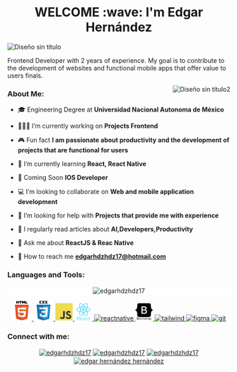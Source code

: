 <h1 align="center">WELCOME :wave: I'm Edgar Hernández</h1>

![Diseño sin título](https://github.com/EdgarHdzHdz17/EdgarHdzHdz17/assets/47467891/3c3ae104-4a09-463f-beb4-82a2ad30e095)


<a align="justify">Frontend Developer with 2 years of experience. My goal is to contribute to the development of websites and functional mobile apps that offer value to users finals.</a>

<img align="right" src="https://github.com/EdgarHdzHdz17/EdgarHdzHdz17/assets/47467891/adc71e90-eb3f-42f2-86d1-b11372a10af1" alt="Diseño sin título2" />

<h3 align="left">About Me:</h3>

- 🎓 Engineering Degree at **Universidad Nacional Autonoma de México**
  
- 🧑🏻‍💻 I’m currently working on **Projects Frontend**

- 🎮 Fun fact **I am passionate about productivity and the development of projects that are functional for users**
  
- 📓 I’m currently learning **React, React Native**

- 📓 Coming Soon **IOS Developer**
  
- 💻 I’m looking to collaborate on **Web and mobile application development**
  
- 🏢 I’m looking for help with **Projects that provide me with experience**
  
- 📝 I regularly read articles about **AI,Developers,Productivity**
  
- 💬 Ask me about **ReactJS & Reac Native**
  
- 📩 How to reach me **edgarhdzhdz17@hotmail.com**
  
<h3 align="left">Languages and Tools:</h3>
<p align="center" style="background-color: #fff;">
  <img align="center" src="https://github-readme-stats.vercel.app/api/top-langs?username=edgarhdzhdz17&show_icons=true&locale=en&layout=compact&theme=github_dark" alt="edgarhdzhdz17"/>
</p>

<p align="center">  <a href="https://www.w3.org/html/" target="_blank" rel="noreferrer"> <img src="https://raw.githubusercontent.com/devicons/devicon/master/icons/html5/html5-original-wordmark.svg" alt="html5" width="45" height="45"/> </a> <a href="https://www.w3schools.com/css/" target="_blank" rel="noreferrer"> <img src="https://raw.githubusercontent.com/devicons/devicon/master/icons/css3/css3-original-wordmark.svg" alt="css3" width="45" height="45"/> </a>
<a href="https://developer.mozilla.org/en-US/docs/Web/JavaScript" target="_blank" rel="noreferrer"> <img src="https://raw.githubusercontent.com/devicons/devicon/master/icons/javascript/javascript-original.svg" alt="javascript" width="40" height="40"/> </a> 
<a href="https://reactjs.org/" target="_blank" rel="noreferrer"> <img src="https://raw.githubusercontent.com/devicons/devicon/master/icons/react/react-original-wordmark.svg" alt="react" width="40" height="40"/> </a> 
<a href="https://reactnative.dev/" target="_blank" rel="noreferrer"> <img src="https://reactnative.dev/img/header_logo.svg" alt="reactnative" width="40" height="40"/> </a>  <a href="https://getbootstrap.com" target="_blank" rel="noreferrer"> <img src="https://raw.githubusercontent.com/devicons/devicon/master/icons/bootstrap/bootstrap-plain-wordmark.svg" alt="bootstrap" width="40" height="40"/> <a href="https://tailwindcss.com/" target="_blank" rel="noreferrer"> <img src="https://www.vectorlogo.zone/logos/tailwindcss/tailwindcss-icon.svg" alt="tailwind" width="40" height="40"/> </a> <a href="https://www.figma.com/" target="_blank" rel="noreferrer"> <img src="https://www.vectorlogo.zone/logos/figma/figma-icon.svg" alt="figma" width="40" height="40"/> </a> <a href="https://git-scm.com/" target="_blank" rel="noreferrer"> <img src="https://www.vectorlogo.zone/logos/git-scm/git-scm-icon.svg" alt="git" width="40" height="40"/> </a> </p>

<h3 align="left">Connect with me:</h3>
<p align="center">
<a href="https://twitter.com/edgarhdzhdz17" target="blank"><img align="center" src="https://raw.githubusercontent.com/rahuldkjain/github-profile-readme-generator/master/src/images/icons/Social/twitter.svg" alt="edgarhdzhdz17" height="30" width="40" /></a>
<a href="https://instagram.com/edgarhdzhdz" target="blank"><img align="center" src="https://raw.githubusercontent.com/rahuldkjain/github-profile-readme-generator/master/src/images/icons/Social/instagram.svg" alt="edgarhdzhdz17" height="30" width="40" /></a>
<a href="https://discord.gg/edgarhdzhdz17" target="blank"><img align="center" src="https://raw.githubusercontent.com/rahuldkjain/github-profile-readme-generator/master/src/images/icons/Social/discord.svg" alt="edgarhdzhdz17" height="30" width="40" /></a><a href="https://linkedin.com/in/edgar-hernández-hernández-10ba72208" target="blank"><img align="center" src="https://raw.githubusercontent.com/rahuldkjain/github-profile-readme-generator/master/src/images/icons/Social/linked-in-alt.svg" alt="edgar hernández hernández" height="30" width="40" /></a>
</p>

